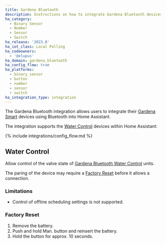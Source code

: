 ```yaml
---
title: Gardena Bluetooth
description: Instructions on how to integrate Gardena Bluetooth devices within Home Assistant.
ha_category:
  - Binary Sensor
  - Number
  - Sensor
  - Switch
ha_release: '2023.8'
ha_iot_class: Local Polling
ha_codeowners:
  - '@elupus'
ha_domain: gardena_bluetooth
ha_config_flow: true
ha_platforms:
  - binary_sensor
  - button
  - number
  - sensor
  - switch
ha_integration_type: integration
---
```


The Gardena Bluetooth integration allows users to integrate their [Gardena Smart](https://www.gardena.com/int/products/smart/) devices using Bluetooth into Home Assistant.

The integration supports the [Water Control](#water-control) devices within Home Assistant:

{% include integrations/config_flow.md %}

## Water Control

Allow control of the valve state of [Gardena Bluetooth Water Control](https://www.gardena.com/int/products/watering/water-controls/water-control-bluetooth) units.

The paring of the device may require a [Factory Reset](#factory-reset) before it allows a connection.

### Limitations

- Control of offline scheduling settings is not supported.

### Factory Reset

1. Remove the battery.
2. Push and hold Man. button and reinsert the battery.
3. Hold the button for approx. 10 seconds.
